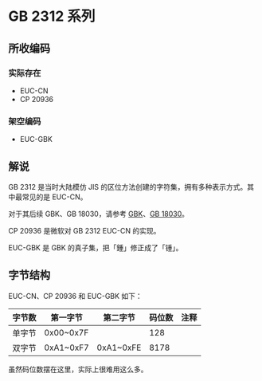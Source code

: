 # GB 2312 系列

## 所收编码
### 实际存在
- EUC-CN
- CP 20936

### 架空编码
- EUC-GBK

## 解说
GB 2312 是当时大陆模仿 JIS 的区位方法创建的字符集，拥有多种表示方式。其中最常见的是 EUC-CN。

对于其后续 GBK、GB 18030，请参考 [GBK](https://github.com/mrhso/IshisashiEncoding/tree/master/GBK)、[GB 18030](https://github.com/mrhso/IshisashiEncoding/tree/master/UTF/GB%2018030)。

CP 20936 是微软对 GB 2312 EUC-CN 的实现。

EUC-GBK 是 GBK 的真子集，把「鍾」修正成了「锺」。

## 字节结构
EUC-CN、CP 20936 和 EUC-GBK 如下：

|字节数|第一字节|第二字节|码位数|注释|
|-|-|-|-|-|
|单字节|0x00~0x7F||128||
|双字节|0xA1~0xF7|0xA1~0xFE|8178||

虽然码位数摆在这里，实际上很难用这么多。
